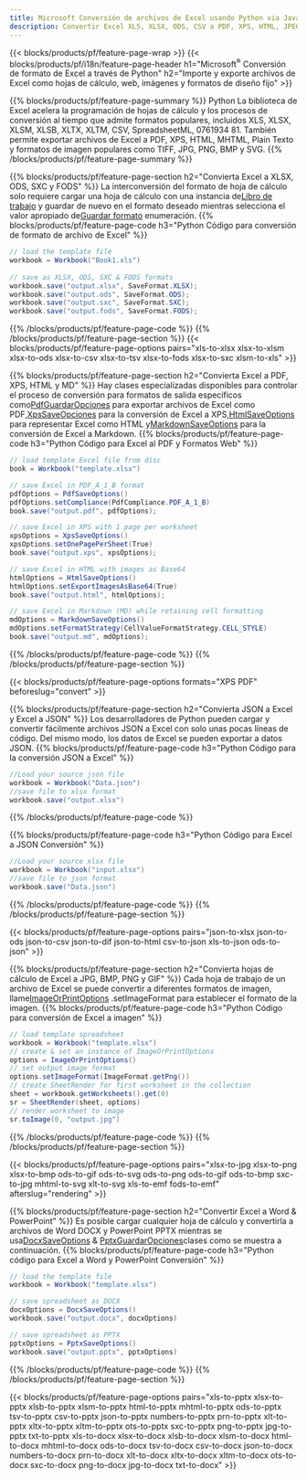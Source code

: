 ```yaml
---
title: Microsoft Conversión de archivos de Excel usando Python via Java
description: Convertir Excel XLS, XLSX, ODS, CSV a PDF, XPS, HTML, JPEG, HTML y muchos otros formatos populares con solo pocas líneas de 07619341 Código.
---
```

{{< blocks/products/pf/feature-page-wrap >}}
{{< blocks/products/pf/i18n/feature-page-header h1="Microsoft<sup>&reg;</sup> Conversión de formato de Excel a través de Python" h2="Importe y exporte archivos de Excel como hojas de cálculo, web, imágenes y formatos de diseño fijo" >}}

{{% blocks/products/pf/feature-page-summary %}}
Python La biblioteca de Excel acelera la programación de hojas de cálculo y los procesos de conversión al tiempo que admite formatos populares, incluidos XLS, XLSX, XLSM, XLSB, XLTX, XLTM, CSV, SpreadsheetML, 0761934 81. También permite exportar archivos de Excel a PDF, XPS, HTML, MHTML, Plain Texto y formatos de imagen populares como TIFF, JPG, PNG, BMP y SVG.
{{% /blocks/products/pf/feature-page-summary %}}

{{% blocks/products/pf/feature-page-section h2="Convierta Excel a XLSX, ODS, SXC y FODS" %}}
 La interconversión del formato de hoja de cálculo solo requiere cargar una hoja de cálculo con una instancia de[Libro de trabajo](https://reference.aspose.com/cells/python/asposecells.api/Workbook) y guardar de nuevo en el formato deseado mientras selecciona el valor apropiado de[Guardar formato](https://reference.aspose.com/cells/python/asposecells.api/saveformat) enumeración.
{{% blocks/products/pf/feature-page-code h3="Python Código para conversión de formato de archivo de Excel" %}}

```cs
// load the template file
workbook = Workbook("Book1.xls")
  
// save as XLSX, ODS, SXC & FODS formats
workbook.save("output.xlsx", SaveFormat.XLSX);
workbook.save("output.ods", SaveFormat.ODS);
workbook.save("output.sxc", SaveFormat.SXC);
workbook.save("output.fods", SaveFormat.FODS);
```
{{% /blocks/products/pf/feature-page-code %}}
{{% /blocks/products/pf/feature-page-section %}}
{{< blocks/products/pf/feature-page-options pairs="xls-to-xlsx xlsx-to-xlsm xlsx-to-ods xlsx-to-csv xlsx-to-tsv xlsx-to-fods xlsx-to-sxc xlsm-to-xls" >}}


{{% blocks/products/pf/feature-page-section h2="Convierta Excel a PDF, XPS, HTML y MD" %}}
 Hay clases especializadas disponibles para controlar el proceso de conversión para formatos de salida específicos como[PdfGuardarOpciones](https://reference.aspose.com/cells/python/asposecells.api/PdfSaveOptions) para exportar archivos de Excel como PDF,[XpsSaveOpciones](https://reference.aspose.com/cells/python/asposecells.api/XpsSaveOptions) para la conversión de Excel a XPS,[HtmlSaveOptions](https://reference.aspose.com/cells/python/asposecells.api/HtmlSaveOptions) para representar Excel como HTML y[MarkdownSaveOptions](https://reference.aspose.com/cells/python/asposecells.api/MarkdownSaveOptions) para la conversión de Excel a Markdown.
{{% blocks/products/pf/feature-page-code h3="Python Código para Excel al PDF y Formatos Web" %}}

```cs
// load template Excel file from disc
book = Workbook("template.xlsx")

// save Excel in PDF_A_1_B format
pdfOptions = PdfSaveOptions()
pdfOptions.setCompliance(PdfCompliance.PDF_A_1_B)
book.save("output.pdf", pdfOptions);

// save Excel in XPS with 1 page per worksheet
xpsOptions = XpsSaveOptions()
xpsOptions.setOnePagePerSheet(True)
book.save("output.xps", xpsOptions);

// save Excel in HTML with images as Base64
htmlOptions = HtmlSaveOptions()
htmlOptions.setExportImagesAsBase64(True)
book.save("output.html", htmlOptions);

// save Excel in Markdown (MD) while retaining cell formatting
mdOptions = MarkdownSaveOptions()
mdOptions.setFormatStrategy(CellValueFormatStrategy.CELL_STYLE)
book.save("output.md", mdOptions);
```
{{% /blocks/products/pf/feature-page-code %}}
{{% /blocks/products/pf/feature-page-section %}}

{{< blocks/products/pf/feature-page-options formats="XPS PDF" beforeslug="convert" >}}

{{% blocks/products/pf/feature-page-section h2="Convierta JSON a Excel y Excel a JSON" %}}
Los desarrolladores de Python pueden cargar y convertir fácilmente archivos JSON a Excel con solo unas pocas líneas de código. Del mismo modo, los datos de Excel se pueden exportar a datos JSON.
{{% blocks/products/pf/feature-page-code h3="Python Código para la conversión JSON a Excel" %}}
```cs
//Load your source json file
workbook = Workbook("Data.json")
//save file to xlsx format
workbook.save("output.xlsx")
```
{{% /blocks/products/pf/feature-page-code %}}

{{% blocks/products/pf/feature-page-code h3="Python Código para Excel a JSON Conversión" %}}
```cs
//Load your source xlsx file
workbook = Workbook("input.xlsx")
//save file to json format
workbook.save("Data.json")
```
{{% /blocks/products/pf/feature-page-code %}}
{{% /blocks/products/pf/feature-page-section %}}

{{< blocks/products/pf/feature-page-options pairs="json-to-xlsx json-to-ods json-to-csv json-to-dif json-to-html csv-to-json xls-to-json ods-to-json" >}}

{{% blocks/products/pf/feature-page-section h2="Convierta hojas de cálculo de Excel a JPG, BMP, PNG y GIF" %}}
 Cada hoja de trabajo de un archivo de Excel se puede convertir a diferentes formatos de imagen, llame[ImageOrPrintOptions](https://reference.aspose.com/cells/python/asposecells.api/ImageOrPrintOptions) .setImageFormat para establecer el formato de la imagen.
{{% blocks/products/pf/feature-page-code h3="Python Código para conversión de Excel a imagen" %}}
```cs
// load template spreadsheet
workbook = Workbook("template.xlsx")
// create & set an instance of ImageOrPrintOptions
options = ImageOrPrintOptions()
// set output image format
options.setImageFormat(ImageFormat.getPng())
// create SheetRender for first worksheet in the collection
sheet = workbook.getWorksheets().get(0)
sr = SheetRender(sheet, options)
// render worksheet to image
sr.toImage(0, "output.jpg")
```
{{% /blocks/products/pf/feature-page-code %}}
{{% /blocks/products/pf/feature-page-section %}}

{{< blocks/products/pf/feature-page-options pairs="xlsx-to-jpg xlsx-to-png xlsx-to-bmp ods-to-gif ods-to-svg ods-to-png ods-to-gif ods-to-bmp sxc-to-jpg mhtml-to-svg xlt-to-svg xls-to-emf fods-to-emf" afterslug="rendering" >}}

{{% blocks/products/pf/feature-page-section h2="Convertir Excel a Word & PowerPoint" %}}
 Es posible cargar cualquier hoja de cálculo y convertirla a archivos de Word DOCX y PowerPoint PPTX mientras se usa[DocxSaveOptions](https://reference.aspose.com/cells/python/asposecells.api/DocxSaveOptions) & [PptxGuardarOpciones](https://reference.aspose.com/cells/python/asposecells.api/PptxSaveOptions)clases como se muestra a continuación.
{{% blocks/products/pf/feature-page-code h3="Python código para Excel a Word y PowerPoint Conversión" %}}
```cs
// load the template file
workbook = Workbook("template.xlsx")

// save spreadsheet as DOCX
docxOptions = DocxSaveOptions()
workbook.save("output.docx", docxOptions)

// save spreadsheet as PPTX
pptxOptions = PptxSaveOptions()
workbook.save("output.pptx", pptxOptions)
```
{{% /blocks/products/pf/feature-page-code %}}
{{% /blocks/products/pf/feature-page-section %}}

{{< blocks/products/pf/feature-page-options pairs="xls-to-pptx xlsx-to-pptx xlsb-to-pptx xlsm-to-pptx html-to-pptx mhtml-to-pptx ods-to-pptx tsv-to-pptx csv-to-pptx json-to-pptx numbers-to-pptx prn-to-pptx xlt-to-pptx xltx-to-pptx xltm-to-pptx ots-to-pptx sxc-to-pptx png-to-pptx jpg-to-pptx txt-to-pptx xls-to-docx xlsx-to-docx xlsb-to-docx xlsm-to-docx html-to-docx mhtml-to-docx ods-to-docx tsv-to-docx csv-to-docx json-to-docx numbers-to-docx prn-to-docx xlt-to-docx xltx-to-docx xltm-to-docx ots-to-docx sxc-to-docx png-to-docx jpg-to-docx txt-to-docx" >}}
